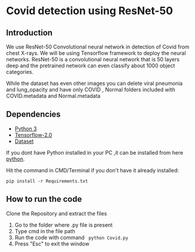 # Covid detection using ResNet-50

## Introduction

We use ResNet-50 Convolutional neural network in detection of Covid from chest X-rays.
We will be using Tensorflow framework to deploy the neural networks.
ResNet-50 is a convolutional neural network that is 50 layers deep and the pretrained network can even classify about 1000 object categories.

While the dataset has even other images you can delete viral pneumonia and lung_opacity and have only COVID , Normal folders included with COVID.metadata and Normal.metadata


## Dependencies

* [Python 3](https://www.python.org/)
*  [Tensorflow-2.0](https://www.tensorflow.org/)
*  [Dataset](https://www.dropbox.com/s/e1r2laj50nh4tez/COVID-19_Radiography_Dataset.zip?dl=0)

If you dont have Python installed in your PC ,it can be installed from here [python](https://www.python.org/downloads/).

Hit the command in CMD/Terminal if you don't have it already installed:

    pip install -r Requirements.txt

    
## How to run the code
Clone the Repository and extract the files

1. Go to the folder where .py file is present
2. Type cmd in the file path 
2. Run the code with command ` python Covid.py`
3. Press "Esc" to exit the window

